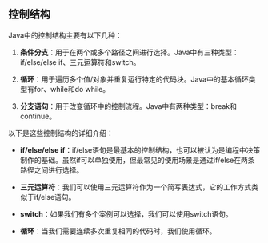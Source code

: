 ## 控制结构

Java中的控制结构主要有以下几种：

1. **条件分支**：用于在两个或多个路径之间进行选择。Java中有三种类型：if/else/else if、三元运算符和switch。

2. **循环**：用于遍历多个值/对象并重复运行特定的代码块。Java中的基本循环类型有for、while和do while。

3. **分支语句**：用于改变循环中的控制流程。Java中有两种类型：break和continue。

以下是这些控制结构的详细介绍：

- **if/else/else if**：if/else语句是最基本的控制结构，也可以被认为是编程中决策制作的基础。虽然if可以单独使用，但最常见的使用场景是通过if/else在两条路径之间进行选择。

- **三元运算符**：我们可以使用三元运算符作为一个简写表达式，它的工作方式类似于if/else语句。

- **switch**：如果我们有多个案例可以选择，我们可以使用switch语句。

- **循环**：当我们需要连续多次重复相同的代码时，我们使用循环。
